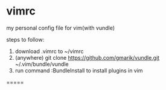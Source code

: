vimrc
=====

my personal config file for vim(with vundle)

steps to follow:  
1.  download .vimrc to ~/vimrc  
2.  (anywhere) git clone https://github.com/gmarik/vundle.git ~/.vim/bundle/vundle  
3.  run command :BundleInstall to install plugins in vim  

=====
